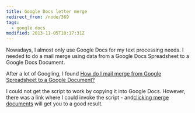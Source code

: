 ```yaml
---
title: Google Docs letter merge
redirect_from: /node/369
tags:
  - google docs
modified: 2013-11-05T10:17:31Z
---
```


Nowadays, I almost only use Google Docs for my text processing needs. I needed to do a mail merge using data from a Google Docs Spreadsheet to a Google Docs Document.

After a lot of Googling, I found [How do I mail merge from Google Spreadsheet to a Google Document?](http://webapps.stackexchange.com/questions/40067/how-do-i-mail-merge-from-google-spreadsheet-to-a-google-document)

I could not get the script to work by copying it into Google Docs. However, there was a link where I could invoke the script - and[clicking merge documents](https://script.google.com/macros/s/AKfycbwESJDw_pKQ3xFd5fofw02P-CD13f9TmiSeXhlkJ2dj1mEw09km/exec) will get you to a good result.
